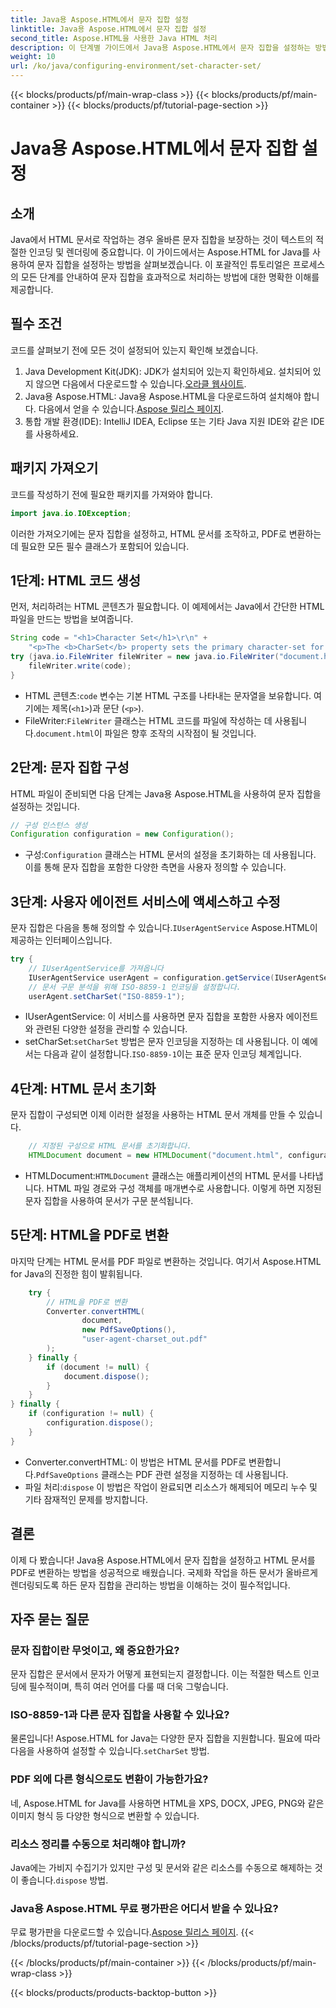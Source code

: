 ```yaml
---
title: Java용 Aspose.HTML에서 문자 집합 설정
linktitle: Java용 Aspose.HTML에서 문자 집합 설정
second_title: Aspose.HTML을 사용한 Java HTML 처리
description: 이 단계별 가이드에서 Java용 Aspose.HTML에서 문자 집합을 설정하는 방법과 HTML을 PDF로 변환하는 방법을 알아보세요. 적절한 텍스트 인코딩과 렌더링을 보장하세요.
weight: 10
url: /ko/java/configuring-environment/set-character-set/
---
```


{{< blocks/products/pf/main-wrap-class >}}
{{< blocks/products/pf/main-container >}}
{{< blocks/products/pf/tutorial-page-section >}}

# Java용 Aspose.HTML에서 문자 집합 설정

## 소개
Java에서 HTML 문서로 작업하는 경우 올바른 문자 집합을 보장하는 것이 텍스트의 적절한 인코딩 및 렌더링에 중요합니다. 이 가이드에서는 Aspose.HTML for Java를 사용하여 문자 집합을 설정하는 방법을 살펴보겠습니다. 이 포괄적인 튜토리얼은 프로세스의 모든 단계를 안내하여 문자 집합을 효과적으로 처리하는 방법에 대한 명확한 이해를 제공합니다.
## 필수 조건
코드를 살펴보기 전에 모든 것이 설정되어 있는지 확인해 보겠습니다.
1.  Java Development Kit(JDK): JDK가 설치되어 있는지 확인하세요. 설치되어 있지 않으면 다음에서 다운로드할 수 있습니다.[오라클 웹사이트](https://www.oracle.com/java/technologies/javase-downloads.html).
2.  Java용 Aspose.HTML: Java용 Aspose.HTML을 다운로드하여 설치해야 합니다. 다음에서 얻을 수 있습니다.[Aspose 릴리스 페이지](https://releases.aspose.com/html/java/).
3. 통합 개발 환경(IDE): IntelliJ IDEA, Eclipse 또는 기타 Java 지원 IDE와 같은 IDE를 사용하세요.

## 패키지 가져오기
코드를 작성하기 전에 필요한 패키지를 가져와야 합니다.
```java
import java.io.IOException;
```
이러한 가져오기에는 문자 집합을 설정하고, HTML 문서를 조작하고, PDF로 변환하는 데 필요한 모든 필수 클래스가 포함되어 있습니다.

## 1단계: HTML 코드 생성
먼저, 처리하려는 HTML 콘텐츠가 필요합니다. 이 예제에서는 Java에서 간단한 HTML 파일을 만드는 방법을 보여줍니다.
```java
String code = "<h1>Character Set</h1>\r\n" +
    "<p>The <b>CharSet</b> property sets the primary character-set for a document.</p>\r\n";
try (java.io.FileWriter fileWriter = new java.io.FileWriter("document.html")) {
    fileWriter.write(code);
}
```

-  HTML 콘텐츠:`code` 변수는 기본 HTML 구조를 나타내는 문자열을 보유합니다. 여기에는 제목(`<h1>`)과 문단 (`<p>`).
-  FileWriter:`FileWriter` 클래스는 HTML 코드를 파일에 작성하는 데 사용됩니다.`document.html`이 파일은 향후 조작의 시작점이 될 것입니다.
## 2단계: 문자 집합 구성
HTML 파일이 준비되면 다음 단계는 Java용 Aspose.HTML을 사용하여 문자 집합을 설정하는 것입니다.
```java
// 구성 인스턴스 생성
Configuration configuration = new Configuration();
```

-  구성:`Configuration` 클래스는 HTML 문서의 설정을 초기화하는 데 사용됩니다. 이를 통해 문자 집합을 포함한 다양한 측면을 사용자 정의할 수 있습니다.
## 3단계: 사용자 에이전트 서비스에 액세스하고 수정
 문자 집합은 다음을 통해 정의할 수 있습니다.`IUserAgentService` Aspose.HTML이 제공하는 인터페이스입니다.

```java
try {
    // IUserAgentService를 가져옵니다
    IUserAgentService userAgent = configuration.getService(IUserAgentService.class);
    // 문서 구문 분석을 위해 ISO-8859-1 인코딩을 설정합니다.
    userAgent.setCharSet("ISO-8859-1");
```

- IUserAgentService: 이 서비스를 사용하면 문자 집합을 포함한 사용자 에이전트와 관련된 다양한 설정을 관리할 수 있습니다.
-  setCharSet:`setCharSet` 방법은 문자 인코딩을 지정하는 데 사용됩니다. 이 예에서는 다음과 같이 설정합니다.`ISO-8859-1`이는 표준 문자 인코딩 체계입니다.
## 4단계: HTML 문서 초기화
문자 집합이 구성되면 이제 이러한 설정을 사용하는 HTML 문서 개체를 만들 수 있습니다.

```java
    // 지정된 구성으로 HTML 문서를 초기화합니다.
    HTMLDocument document = new HTMLDocument("document.html", configuration);
```

-  HTMLDocument:`HTMLDocument` 클래스는 애플리케이션의 HTML 문서를 나타냅니다. HTML 파일 경로와 구성 객체를 매개변수로 사용합니다. 이렇게 하면 지정된 문자 집합을 사용하여 문서가 구문 분석됩니다.
## 5단계: HTML을 PDF로 변환
마지막 단계는 HTML 문서를 PDF 파일로 변환하는 것입니다. 여기서 Aspose.HTML for Java의 진정한 힘이 발휘됩니다.

```java
    try {
        // HTML을 PDF로 변환
        Converter.convertHTML(
                document,
                new PdfSaveOptions(),
                "user-agent-charset_out.pdf"
        );
    } finally {
        if (document != null) {
            document.dispose();
        }
    }
} finally {
    if (configuration != null) {
        configuration.dispose();
    }
}
```

-  Converter.convertHTML: 이 방법은 HTML 문서를 PDF로 변환합니다.`PdfSaveOptions` 클래스는 PDF 관련 설정을 지정하는 데 사용됩니다.
-  파일 처리:`dispose` 이 방법은 작업이 완료되면 리소스가 해제되어 메모리 누수 및 기타 잠재적인 문제를 방지합니다.

## 결론
이제 다 봤습니다! Java용 Aspose.HTML에서 문자 집합을 설정하고 HTML 문서를 PDF로 변환하는 방법을 성공적으로 배웠습니다. 국제화 작업을 하든 문서가 올바르게 렌더링되도록 하든 문자 집합을 관리하는 방법을 이해하는 것이 필수적입니다.

## 자주 묻는 질문
### 문자 집합이란 무엇이고, 왜 중요한가요?  
문자 집합은 문서에서 문자가 어떻게 표현되는지 결정합니다. 이는 적절한 텍스트 인코딩에 필수적이며, 특히 여러 언어를 다룰 때 더욱 그렇습니다.
### ISO-8859-1과 다른 문자 집합을 사용할 수 있나요?  
 물론입니다! Aspose.HTML for Java는 다양한 문자 집합을 지원합니다. 필요에 따라 다음을 사용하여 설정할 수 있습니다.`setCharSet` 방법.
### PDF 외에 다른 형식으로도 변환이 가능한가요?  
네, Aspose.HTML for Java를 사용하면 HTML을 XPS, DOCX, JPEG, PNG와 같은 이미지 형식 등 다양한 형식으로 변환할 수 있습니다.
### 리소스 정리를 수동으로 처리해야 합니까?  
 Java에는 가비지 수집기가 있지만 구성 및 문서와 같은 리소스를 수동으로 해제하는 것이 좋습니다.`dispose` 방법.
### Java용 Aspose.HTML 무료 평가판은 어디서 받을 수 있나요?  
 무료 평가판을 다운로드할 수 있습니다.[Aspose 릴리스 페이지](https://releases.aspose.com/).
{{< /blocks/products/pf/tutorial-page-section >}}

{{< /blocks/products/pf/main-container >}}
{{< /blocks/products/pf/main-wrap-class >}}

{{< blocks/products/products-backtop-button >}}
